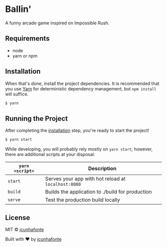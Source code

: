 # Ballin'

A funny arcade game inspired on Impossible Rush.

## Requirements
* node
* yarn or npm

## Installation

When that's done, install the project dependencies. It is recommended that you use [Yarn](https://yarnpkg.com/) for deterministic dependency management, but `npm install` will suffice.

```bash
$ yarn
```

## Running the Project

After completing the [installation](#installation) step, you're ready to start the project!

```bash
$ yarn start
```

While developing, you will probably rely mostly on `yarn start`; however, there are additional scripts at your disposal:

|`yarn <script>`    |Description|
|-------------------|-----------|
|`start`            |Serves your app with hot reload at `localhost:8080`|
|`build`            |Builds the application to ./build for production|
|`serve`            |Test the production build locally|

## License

MIT © [jcunhafonte](mailto:jose.fonte@pt.bosch.com)

Built with :heart: by [jcunhafonte](https://jcunhafonte.com)

